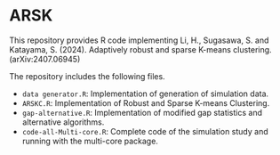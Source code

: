 # ARSK

This repository provides R code implementing 
Li, H., Sugasawa, S. and Katayama, S. (2024). Adaptively robust and sparse K-means clustering.  (arXiv:2407.06945)

The repository includes the following files.

* `data generator.R`: Implementation of generation of simulation data.
* `ARSKC.R`: Implementation of Robust and Sparse K-means Clustering.
* `gap-alternative.R`: Implementation of modified gap statistics and alternative algorithms.
* `code-all-Multi-core.R`: Complete code of the simulation study and running with the multi-core package.
